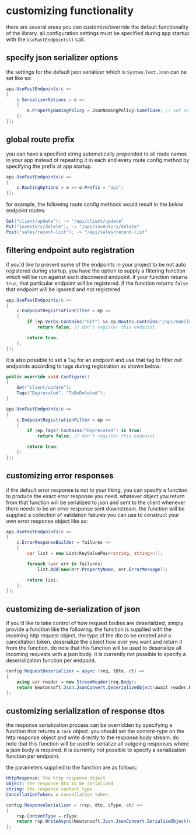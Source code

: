 # customizing functionality
there are several areas you can customize/override the default functionality of the library. 
all configuration settings must be specified during app startup with the `UseFastEndpoints()` call.

## specify json serializer options
the settings for the default json serializer which is `System.Text.Json` can be set like so:
```csharp
app.UseFastEndpoints(c =>
{
    c.SerializerOptions = o =>
    {
        o.PropertyNamingPolicy = JsonNamingPolicy.CamelCase; // set null for pascal case
    };
});
```

## global route prefix
you can have a specified string automatically prepended to all route names in your app instead of repeating it in each and every route config method by specifying the prefix at app startup.
```csharp
app.UseFastEndpoints(c =>
{
    c.RoutingOptions = o => o.Prefix = "api";
});
```
for example, the following route config methods would result in the below endpoint routes:
```csharp
Get("client/update"); -> "/api/client/update"
Put("inventory/delete"); -> "/api/inventory/delete"
Post("sales/recent-list"); -> "/api/sales/recent-list"
```

## filtering endpoint auto registration
if you'd like to prevent some of the endpoints in your project to be not auto registered during startup, you have the option to supply a filtering function which will be run against each discovered endpoint. if your function returns `true`, that particular endpoint will be registered. if the function returns `false` that endpoint will be ignored and not registered.
```csharp
app.UseFastEndpoints(c =>
{
    c.EndpointRegistrationFilter = ep =>
    {
        if (ep.Verbs.Contains("GET") && ep.Routes.Contains("/api/mobile/test"))
            return false; // don't register this endpoint

        return true;
    };
});
```
it is also possible to set a `Tag` for an endpoint and use that tag to filter out endpoints according to tags during registration as shown below:
```csharp
public override void Configure()
{
    Get("client/update");
    Tags("Deprecated", "ToBeDeleted");
}

app.UseFastEndpoints(c =>
{
    c.EndpointRegistrationFilter = ep =>
    {
        if (ep.Tags?.Contains("Deprecated") is true)
            return false; // don't register this endpoint

        return true;
    };
});
```

## customizing error responses
if the default error response is not to your liking, you can specify a function to produce the exact error response you need. whatever object you return from that function will be serialized to json and sent to the client whenever there needs to be an error response sent downstream. the function will be supplied a collection of validation failures you can use to construct your own error response object like so:
```csharp
app.UseFastEndpoints(c =>
{
    c.ErrorResponseBuilder = failures =>
    {
        var list = new List<KeyValuePair<string, string>>();

        foreach (var err in failures)
            list.Add(new(err.PropertyName, err.ErrorMessage));

        return list;
    };
});
```

## customizing de-serialization of json
if you'd like to take control of how request bodies are deserialized, simply provide a function like the following. the function is supplied with the incoming http request object, the type of the dto to be created and a cancellation token. deserialize the object how ever you want and return it from the function. do note that this function will be used to deserialize all incoming requests with a json body. it is currently not possible to specify a deserialization function per endpoint.
```csharp
config.RequestDeserializer = async (req, tDto, ct) =>
{
    using var reader = new StreamReader(req.Body);
    return Newtonsoft.Json.JsonConvert.DeserializeObject(await reader.ReadToEndAsync(), tDto);
};
```

## customizing serialization of response dtos
the response serialization process can be overridden by specifying a function that returns a `Task` object. you should set the content-type on the http response object and write directly to the response body stream. do note that this function will be used to serialize all outgoing responses where a json body is required. it is currently not possible to specify a serialization function per endpoint.

the parameters supplied to the function are as follows:

```yaml
HttpResponse: the http response object
object: the response dto to be serialized
string: the response content-type
CancellationToken: a cancellation token
```

```csharp
config.ResponseSerializer = (rsp, dto, cType, ct) =>
{
    rsp.ContentType = cType;
    return rsp.WriteAsync(Newtonsoft.Json.JsonConvert.SerializeObject(dto), ct);
};
```